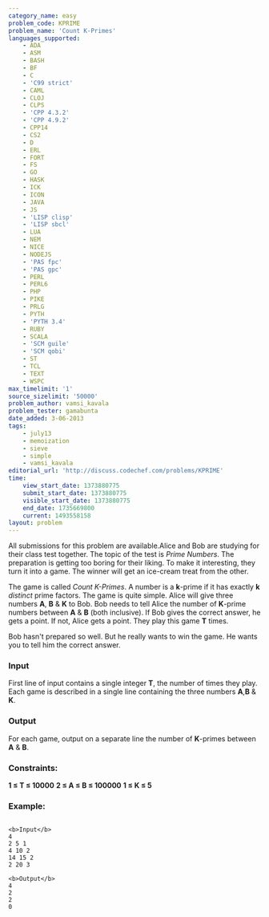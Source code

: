 ```yaml
---
category_name: easy
problem_code: KPRIME
problem_name: 'Count K-Primes'
languages_supported:
    - ADA
    - ASM
    - BASH
    - BF
    - C
    - 'C99 strict'
    - CAML
    - CLOJ
    - CLPS
    - 'CPP 4.3.2'
    - 'CPP 4.9.2'
    - CPP14
    - CS2
    - D
    - ERL
    - FORT
    - FS
    - GO
    - HASK
    - ICK
    - ICON
    - JAVA
    - JS
    - 'LISP clisp'
    - 'LISP sbcl'
    - LUA
    - NEM
    - NICE
    - NODEJS
    - 'PAS fpc'
    - 'PAS gpc'
    - PERL
    - PERL6
    - PHP
    - PIKE
    - PRLG
    - PYTH
    - 'PYTH 3.4'
    - RUBY
    - SCALA
    - 'SCM guile'
    - 'SCM qobi'
    - ST
    - TCL
    - TEXT
    - WSPC
max_timelimit: '1'
source_sizelimit: '50000'
problem_author: vamsi_kavala
problem_tester: gamabunta
date_added: 3-06-2013
tags:
    - july13
    - memoization
    - sieve
    - simple
    - vamsi_kavala
editorial_url: 'http://discuss.codechef.com/problems/KPRIME'
time:
    view_start_date: 1373880775
    submit_start_date: 1373880775
    visible_start_date: 1373880775
    end_date: 1735669800
    current: 1493558158
layout: problem
---
```

All submissions for this problem are available.Alice and Bob are studying for their class test together. The topic of the test is _Prime Numbers_. The preparation is getting too boring for their liking. To make it interesting, they turn it into a game. The winner will get an ice-cream treat from the other.

The game is called _Count K-Primes_. A number is a **k**-prime if it has exactly **k** _distinct_ prime factors. The game is quite simple. Alice will give three numbers **A**, **B** & **K** to Bob. Bob needs to tell Alice the number of **K**-prime numbers between **A** & **B** (both inclusive). If Bob gives the correct answer, he gets a point. If not, Alice gets a point. They play this game **T** times.

Bob hasn't prepared so well. But he really wants to win the game. He wants you to tell him the correct answer.

### Input

First line of input contains a single integer **T**, the number of times they play. Each game is described in a single line containing the three numbers **A**,**B** & **K**.

### Output

For each game, output on a separate line the number of **K**-primes between **A** & **B**.

### Constraints:

**1 ≤ T ≤ 10000**
**2 ≤ A ≤ B ≤ 100000**
**1 ≤ K ≤ 5**

### Example:

```

<b>Input</b>
4
2 5 1
4 10 2
14 15 2
2 20 3

<b>Output</b>
4
2
2
0


```
